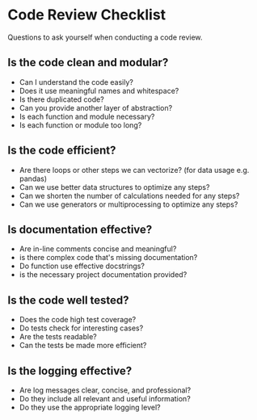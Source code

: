 # Code Review Checklist 
Questions to ask yourself when conducting a code review. 

## Is the code clean and modular?
- Can I understand the code easily?
- Does it use meaningful names and whitespace?
- Is there duplicated code?
- Can you provide another layer of abstraction?
- Is each function and module necessary?
- Is each function or module too long?

## Is the code efficient?
- Are there loops or other steps we can vectorize? (for data usage e.g. pandas)
- Can we use better data structures to optimize any steps?
- Can we shorten the number of calculations needed for any steps?
- Can we use generators or multiprocessing to optimize any steps?

## Is documentation effective?
- Are in-line comments concise and meaningful?
- is there complex code that's missing documentation?
- Do function use effective docstrings?
- is the necessary project documentation provided?

## Is the code well tested?
- Does the code high test coverage?
- Do tests check for interesting cases? 
- Are the tests readable?
- Can the tests be made more efficient?

## Is the logging effective?
- Are log messages clear, concise, and professional?
- Do they include all relevant and useful information?
- Do they use the appropriate logging level?
